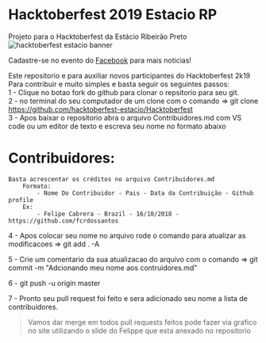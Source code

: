 # Hacktoberfest 2019 Estacio RP
Projeto para o Hacktoberfest da Estácio Ribeirão Preto
![hacktoberfest estacio banner](https://scontent.frao2-1.fna.fbcdn.net/v/t1.0-9/70799701_2606164986082287_1295709496248631296_o.jpg?_nc_cat=102&_nc_oc=AQn-lIZEYDRpgKBteRbtUEqtSuejTry3w-bAvhhLXRozgUkeVbLjcRYgJ4YfR3tHcHI8YN5uzmoJhQTmbdjBGQi-&_nc_ht=scontent.frao2-1.fna&oh=3001df5bcaa01927db9baf2752ffe231&oe=5DF8D62D)  

Cadastre-se no evento do [Facebook](https://www.facebook.com/events/624717381391476/permalink/630110114185536/) para mais noticias!

Este repositorio e para auxiliar novos participantes do Hacktoberfest 2k19  
Para contribuir e muito simples e basta seguir os seguintes passos:  
1 - Clique no botao fork do github para clonar o repsitorio para seu git.  
2 - no terminal do seu computador de um clone com o comando => git clone https://github.com/hacktoberfest-estacio/Hacktoberfest  
3 - Apos baixar o repositorio abra o arquivo Contribuidores.md com VS code ou um editor de texto e escreva seu nome no formato abaixo   

# Contribuidores:
	Basta acrescentar os créditos no arquivo Contribuidores.md  
		Formato:   
			- Nome Do Contribuidor - Pais - Data da Contribuição - Github profile   
		Ex:
			- Felipe Cabrera - Brazil - 16/10/2018 - https://github.com/fcrdossantos

4 - Apos colocar seu nome no arquivo rode o comando para atualizar as modificacoes => git add . -A    

5 - Crie um comentario da sua atualizacao do arquivo com o comando => git commit -m "Adcionando meu nome aos contruidores.md"    

6 - git push -u origin master

7 - Pronto seu pull request foi feito e sera adicionado seu nome a lista de contribuidores.
> Vamos dar merge em todos pull requests feitos
> pode fazer via grafico no site utilizando o slide do Felippe que esta anexado no repositorio
